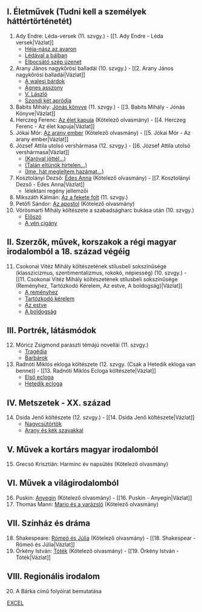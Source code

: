 ## I. Életművek (Tudni kell a személyek háttértörténetét)

1. Ady Endre: Léda-versek (11. szvgy.) - [[1. Ady Endre - Léda versek|Vázlat]]
	- [Héja-nász az avaron](https://www.nkp.hu/tankonyv/irodalom_11_szoveggyujtemeny_nat2020/lecke_04_002?w=Héja-nász%20az%20avaron#section-76993480904)
	- [Lédával a bálban](https://www.nkp.hu/tankonyv/irodalom_11_szoveggyujtemeny_nat2020/lecke_04_002?w=Lédával%20a%20bálban#section-76993480914)
	- [Elbocsátó szép üzenet](https://www.nkp.hu/tankonyv/irodalom_11_szoveggyujtemeny_nat2020/lecke_04_002?w=Elbocsátó%20szép%20üzenet#section-76993480918)
2. Arany János nagykőrösi balladái (10. szvgy.) - [[2. Arany János nagykőrösi balladái|Vázlat]]
	- [A walesi bárdok](https://www.nkp.hu/tankonyv/irodalom_11_szoveggyujtemeny_nat2020/lecke_03_001?w=A%20walesi%20bárdok#section-76921819985)
	- [Ágnes asszony](https://www.nkp.hu/tankonyv/irodalom_11_szoveggyujtemeny_nat2020/lecke_03_001?w=Ágnes%20asszony#section-76921819982)
	- [V. László](https://www.nkp.hu/tankonyv/irodalom_11_szoveggyujtemeny_nat2020/lecke_03_001?w=V.%20László#section-76921819983)
	- [Szondi két apródja](https://nat2012.nkp.hu/tankonyv/irodalom_11_szoveggyujtemeny/lecke_01_002)
3. Babits Mihály: [Jónás könyve](https://www.nkp.hu/tankonyv/irodalom_11_szoveggyujtemeny_nat2020/lecke_04_003?w=Jónás%20könyve#section-76993530624) (11. szvgy.) - [[3. Babits Mihály - Jónás Könyve|Vázlat]]
4. Herczeg Ferenc: [Az élet kapuja](https://mek.oszk.hu/02500/02523/02523.htm) (Kötelező olvasmány) - [[4. Herczeg Ferenc - Az élet kapuja|Vázlat]]
5. Jókai Mór: [Az arany ember](https://mek.oszk.hu/00600/00688/html/index.htm) (Kötelező olvasmány) - [[5. Jókai Mór - Az arany ember|Vázlat]]
6. József Attila utolsó vershármasa (12. szvgy.) - [[6. József Attila utolsó vershármasa|Vázlat]]
	- [(Karóval jöttél...)](https://www.nkp.hu/tankonyv/irodalom_12_szoveggyujtemeny_nat2020/lecke_03_007?w=(Karóval%20jöttél...)#section-93691519300)
	- [(Talán eltünök hirtelen...)](https://www.arcanum.com/hu/online-kiadvanyok/Verstar-verstar-otven-kolto-osszes-verse-2/jozsef-attila-1EE20/versek-1EE25/1937-1FC5C/talan-eltunok-hirtelen-1FDE1/)
	- [(Ime, hát megleltem hazámat...)](https://www.arcanum.com/hu/online-kiadvanyok/Verstar-verstar-otven-kolto-osszes-verse-2/jozsef-attila-1EE20/versek-1EE25/1937-1FC5C/ime-hat-megleltem-hazamat-1FDF2/)
7. Kosztolányi Dezső: [Édes Anna](https://mek.oszk.hu/04700/04772/04772.htm) (Kötelező olvasmány) - [[7. Kosztolányi Dezső - Édes Anna|Vázlat]]
	- lélektani regény jellemzői
8. Mikszáth Kálmán: [Az a fekete folt](https://www.nkp.hu/tankonyv/irodalom_11_szoveggyujtemeny_nat2020/lecke_03_002?w=Az%20a%20fekete%20folt#section-76990868898) (11. szvgy.)
9. Petőfi Sándor: [Az apostol](https://www.arcanum.com/hu/online-kiadvanyok/Verstar-verstar-otven-kolto-osszes-verse-2/petofi-sandor-DFB2/1848-F625/az-apostol-F9A0/) (Kötelező olvasmány)
10. Vörösmarti Mihály költészete a szabadságharc bukása után (10. szvgy.)
	- [Előszó](https://www.nkp.hu/tankonyv/irodalom_10_szoveggyujtemeny_nat2020/lecke_07_001?w=Előszó#section-62731123976)
	- [A vén cigány](https://www.nkp.hu/tankonyv/irodalom_10_szoveggyujtemeny_nat2020/lecke_07_001?w=A%20vén%20cigány#section-62731123977)

## II. Szerzők, művek, korszakok a régi magyar irodalomból a 18. század végéig

11. Csokonai Vitéz Mihály költészetének stílusbeli sokszínűsége (klasszicizmus, szentimentalizmus, rokokó, népiesség) (10. szvgy.) - [[11. Csokonai Vitéz Mihály költészetének stílusbeli sokszínűsége (Reményhez, Tartózkodó Kérelem, Az estve, A boldogság)|Vázlat]]
	- [A reményhez](https://www.nkp.hu/tankonyv/irodalom_10_szoveggyujtemeny_nat2020/lecke_04_003?w=A%20reményhez#section-62728497260)
	- [Tartózkodó kérelem](https://www.nkp.hu/tankonyv/irodalom_10_szoveggyujtemeny_nat2020/lecke_04_003?w=Tartózkodó%20kérelem#section-62728497258)
	- [Az estve](https://www.nkp.hu/tankonyv/irodalom_10_szoveggyujtemeny_nat2020/lecke_04_003?w=Az%20estve#section-62727272442)
	- [A boldogság](https://www.nkp.hu/tankonyv/irodalom_10_szoveggyujtemeny_nat2020/lecke_04_003?w=A%20boldogság#section-62737700734)

## III. Portrék, látásmódok

12. Móricz Zsigmond paraszti témájú novellái (11. szvgy.)
	- [Tragédia](https://www.nkp.hu/tankonyv/irodalom_11_szoveggyujtemeny_nat2020/lecke_04_005?w=Tragédia#section-80667749866)
	- [Barbárok](https://www.nkp.hu/tankonyv/irodalom_11_szoveggyujtemeny_nat2020/lecke_04_005?w=Barbárok#section-80667749867)
13. Radnóti Miklós ekloga költészete (12. szvgy. (Csak a Hetedik ekloga van benne)) - [[13. Radnóti Miklós Ecloga költészete|Vázlat]]
	- [Első ecloga](https://www.arcanum.com/hu/online-kiadvanyok/Szoveggyujtemeny-szoveggyujtemeny-1/a-xx-szazad-irodalma-9C3D/radnoti-miklos-1909-1944-A5A2/versei-A5A3/elso-ecloga-A601/)
	- [Hetedik ecloga](https://www.arcanum.com/hu/online-kiadvanyok/Szoveggyujtemeny-szoveggyujtemeny-1/a-xx-szazad-irodalma-9C3D/radnoti-miklos-1909-1944-A5A2/versei-A5A3/hetedik-ecloga-A66D/)

## IV. Metszetek - XX. század

14. Dsida Jenő költészete (12. szvgy.) - [[14. Dsida Jenő költészete|Vázlat]]
	- [Nagycsütörtök](https://www.nkp.hu/tankonyv/irodalom_12_szoveggyujtemeny_nat2020/lecke_03_003?w=Nagycsütörtök#section-93691410312)
	- [Arany és kék szavakkal](https://www.nkp.hu/tankonyv/irodalom_12_szoveggyujtemeny_nat2020/lecke_03_003?w=Arany%20és%20kék%20szavakkal#section-93691410313)

## V. Művek a kortárs magyar irodalomból

15. Grecsó Krisztián: Harminc év napsütés (Kötelező olvasmány)

## VI. Művek a világirodalomból

16. Puskin: [Anyegin](https://mek.oszk.hu/00400/00467/00467.htm) (Kötelező olvasmány) - [[16. Puskin - Anyegin|Vázlat]]
17. Thomas Mann: [Mario és a varázsló](https://mek.oszk.hu/00400/00438/00438.htm) (Kötelező olvasmány)

## VII. Színház és dráma

18. Shakespeare: [Rómeó és Júlia](https://mek.oszk.hu/00400/00492/00492.htm) (Kötelező olvasmány) - [[18. Shakespear - Rómeó és Júlia|Vázlat]]
19. Örkény István: [Tóték](https://mek.oszk.hu/06300/06350/06350.htm) (Kötelező olvasmány) - [[19. Örkény István - Tóték|Vázlat]]

## VIII. Regionális irodalom

20. A Bárka című folyóirat bemutatása


[EXCEL](https://docs.google.com/spreadsheets/d/1K5xwfsoG6ySl_b9XUyrsScRTrm6zf2jc0u6_GXfR5hM/edit#gid=0)
